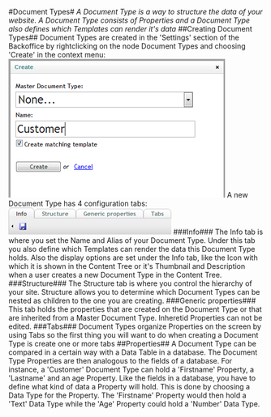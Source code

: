 #Document Types#
_A Document Type is a way to structure the data of your website. A Document Type consists of Properties and a Document Type also defines which Templates can render it's data_
##Creating Document Types##
Document Types are created in the 'Settings' section of the Backoffice by rightclicking on the node 
Document Types and choosing 'Create' in the context menu:
![creating a Document Type in the Settings section](images/documenttype-create.gif?raw=true)
A new Document Type has 4 configuration tabs:
![Document Type configuation tabs](images/documenttype-configuration-tabs.gif?raw=true)
###Info###
The Info tab is where you set the Name and Alias of your Document Type. Under this tab you also define which Templates 
can render the data this Document Type holds. Also the display options are set under the Info tab, like the Icon with 
which it is shown in the Content Tree or it's Thumbnail and Description when a user creates a new Document Type in the Content Tree.
###Structure###
The Structure tab is where you control the hierarchy of your site. Structure allows you to determine which 
Document Types can be nested as children to the one you are creating.
###Generic properties###
This tab holds the properties that are created on the Document Type or that are inherited from a Master Document Type. Inheretid Properties can not be edited.
###Tabs###
Document Types organize Properties on the screen by using Tabs so the first thing you will want to do when creating a Document Type is create one or more tabs
##Properties##
A Document Type can be compared in a certain way with a Data Table in a database. The Document Type Properties are then analogous to the fields of a database. For instance, a 'Customer' Document Type can hold a 'Firstname' Property, a 'Lastname' and an age Property.
Like the fields in a database, you have to define what kind of data a Property will hold. This is done by choosing a Data Type for the Property. The 'Firstname' Property would then hold a 'Text' Data Type while the 'Age' Property could hold a 'Number' Data Type.